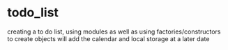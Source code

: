 # todo_list
creating a to do list, using modules as well as using factories/constructors to create objects 
will add the calendar and local storage at a later date